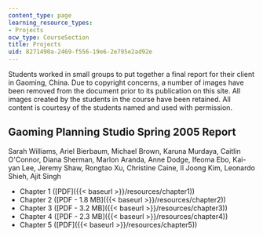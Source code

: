 ```yaml
---
content_type: page
learning_resource_types:
- Projects
ocw_type: CourseSection
title: Projects
uid: 8271490a-2469-f556-19e6-2e795e2ad92e
---
```


Students worked in small groups to put together a final report for their client in Gaoming, China. Due to copyright concerns, a number of images have been removed from the document prior to its publication on this site. All images created by the students in the course have been retained. All content is courtesy of the students named and used with permission.

Gaoming Planning Studio Spring 2005 Report
------------------------------------------

Sarah Williams, Ariel Bierbaum, Michael Brown, Karuna Murdaya, Caitlin O'Connor, Diana Sherman, Marlon Aranda, Anne Dodge, Ifeoma Ebo, Kai-yan Lee, Jeremy Shaw, Rongtao Xu, Christine Caine, Il Joong Kim, Leonardo Shieh, Ajit Singh

*   Chapter 1 ([PDF]({{< baseurl >}}/resources/chapter1))
*   Chapter 2 ([PDF - 1.8 MB]({{< baseurl >}}/resources/chapter2))
*   Chapter 3 ([PDF - 3.2 MB]({{< baseurl >}}/resources/chapter3))
*   Chapter 4 ([PDF - 2.3 MB]({{< baseurl >}}/resources/chapter4))
*   Chapter 5 ([PDF]({{< baseurl >}}/resources/chapter5))